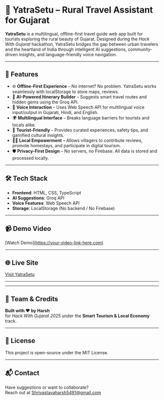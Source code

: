 # 🌄 YatraSetu – Rural Travel Assistant for Gujarat

**YatraSetu** is a multilingual, offline-first travel guide web app built for tourists exploring the rural beauty of Gujarat. Designed during the *Hack With Gujarat* hackathon, YatraSetu bridges the gap between urban travelers and the heartland of India through intelligent AI suggestions, community-driven insights, and language-friendly voice navigation.

---

## 🚀 Features

- 🌐 **Offline-First Experience** – No internet? No problem. YatraSetu works seamlessly with localStorage to store maps, reviews.
- 🧠 **AI-Powered Itinerary Builder** – Suggests smart travel routes and hidden gems using the Groq API.
- 🎤 **Voice Interaction** – Uses Web Speech API for multilingual voice input/output in Gujarati, Hindi, and English.
- 🌍 **Multilingual Interface** – Breaks language barriers for tourists and locals alike.
- 🧳 **Tourist-Friendly** – Provides curated experiences, safety tips, and gamified cultural insights.
- 👩‍🌾 **Local Empowerment** – Allows villagers to contribute reviews, promote homestays, and participate in digital tourism.
- 🛡️ **Privacy-First Design** – No servers, no Firebase. All data is stored and processed locally.

---

## 🛠️ Tech Stack

- **Frontend**: HTML, CSS, TypeScript  
- **AI Suggestions**: Groq API  
- **Voice Features**: Web Speech API  
- **Storage**: LocalStorage (No backend / No Firebase)

---



## 📹 Demo Video

[Watch Demo][(https://your-video-link-here.com)](https://www.youtube.com/watch?v=iB8f9tfb2aE&ab_channel=Harshshrivastava)

---

## 🌐 Live Site

[Visit YatraSetu](https://yatrasetu-two.vercel.app/)

---


---

## 🤝 Team & Credits

**Built with ❤️ by Harsh**  
for *Hack With Gujarat 2025* under the **Smart Tourism & Local Economy** track.

---

## 📜 License

This project is open-source under the MIT License.

---

## 📬 Contact

Have suggestions or want to collaborate?  
Reach out at Shrivastavaharsh5491@gmail.com 



